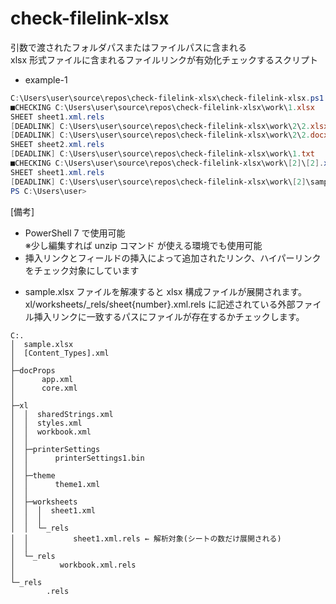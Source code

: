 # check-filelink-xlsx

引数で渡されたフォルダパスまたはファイルパスに含まれる  
xlsx 形式ファイルに含まれるファイルリンクが有効化チェックするスクリプト

- example-1

```powershell
C:\Users\user\source\repos\check-filelink-xlsx\check-filelink-xlsx.ps1 C:\Users\user\source\repos\check-filelink-xlsx\work
■CHECKING C:\Users\user\source\repos\check-filelink-xlsx\work\1.xlsx
SHEET sheet1.xml.rels
[DEADLINK] C:\Users\user\source\repos\check-filelink-xlsx\work\2\2.xlsx
[DEADLINK] C:\Users\user\source\repos\check-filelink-xlsx\work\2\2.docx
SHEET sheet2.xml.rels
[DEADLINK] C:\Users\user\source\repos\check-filelink-xlsx\work\1.txt
■CHECKING C:\Users\user\source\repos\check-filelink-xlsx\work\[2]\[2].xlsx
SHEET sheet1.xml.rels
[DEADLINK] C:\Users\user\source\repos\check-filelink-xlsx\work\[2]\sample.txt
PS C:\Users\user>
```

[備考]

- PowerShell 7 で使用可能  
  ※少し編集すれば unzip コマンド が使える環境でも使用可能
- 挿入リンクとフィールドの挿入によって追加されたリンク、ハイパーリンクをチェック対象にしています

* sample.xlsx ファイルを解凍すると xlsx 構成ファイルが展開されます。xl/worksheets/\_rels/sheet{number}.xml.rels に記述されている外部ファイル挿入リンクに一致するパスにファイルが存在するかチェックします。

```
C:.
│  sample.xlsx
│  [Content_Types].xml
│
├─docProps
│      app.xml
│      core.xml
│
├─xl
│  │  sharedStrings.xml
│  │  styles.xml
│  │  workbook.xml
│  │
│  ├─printerSettings
│  │      printerSettings1.bin
│  │
│  ├─theme
│  │      theme1.xml
│  │
│  ├─worksheets
│  │  │  sheet1.xml
│  │  │
│  │  └─_rels
│  │          sheet1.xml.rels ← 解析対象(シートの数だけ展開される)
│  │
│  └─_rels
│          workbook.xml.rels
│
└─_rels
        .rels

```
